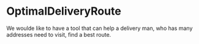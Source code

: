 # OptimalDeliveryRoute
We woulde like to have a tool that can help a delivery man, who has many addresses need to visit, find a best route.
